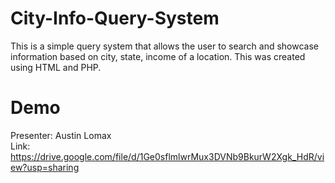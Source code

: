 # City-Info-Query-System
This is a simple query system that allows the user to search and showcase information based on city, state, income of a location. This was created using HTML and PHP.

# Demo
Presenter: Austin Lomax <br/>
Link: https://drive.google.com/file/d/1Ge0sflmlwrMux3DVNb9BkurW2Xgk_HdR/view?usp=sharing

